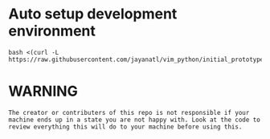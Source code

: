 # Auto setup development environment

```
bash <(curl -L https://raw.githubusercontent.com/jayanatl/vim_python/initial_prototype/install_centos.sh)
```

# WARNING
```
The creator or contributers of this repo is not responsible if your machine ends up in a state you are not happy with. Look at the code to review everything this will do to your machine before using this.
```
